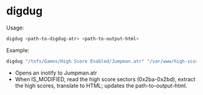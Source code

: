 # digdug

Usage:

```sh
digdug <path-to-digdug-atr> <path-to-output-html>
```

Example:
```sh
digdug "/tnfs/Games/High Score Enabled/Jumpman.atr" "/var/www/high-scores/digdug.html"
```

* Opens an inotify to Jumpman.atr
* When IS_MODIFIED, read the high score sectors (0x2ba-0x2bd), extract the high scores, translate to HTML; updates the path-to-output-html.

